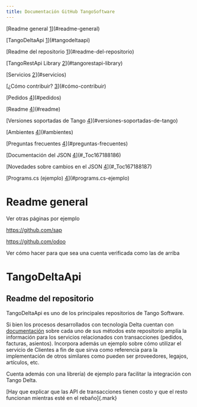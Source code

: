 ```yaml
---
title: Documentación GitHub TangoSoftware
---
```


[Readme general [1](#readme-general)](#readme-general)

[TangoDeltaApi [1](#tangodeltaapi)](#tangodeltaapi)

[Readme del repositorio
[1](#readme-del-repositorio)](#readme-del-repositorio)

[TangoRestApi Library [2](#tangorestapi-library)](#tangorestapi-library)

[Servicios [2](#servicios)](#servicios)

[¿Cómo contribuir? [3](#cómo-contribuir)](#cómo-contribuir)

[Pedidos [4](#pedidos)](#pedidos)

[Readme [4](#readme)](#readme)

[Versiones soportadas de Tango
[4](#versiones-soportadas-de-tango)](#versiones-soportadas-de-tango)

[Ambientes [4](#ambientes)](#ambientes)

[Preguntas frecuentes [4](#preguntas-frecuentes)](#preguntas-frecuentes)

[Documentación del JSON [4](#_Toc167188186)](#_Toc167188186)

[Novedades sobre cambios en el JSON [4](#_Toc167188187)](#_Toc167188187)

[Programs.cs (ejemplo) [4](#programs.cs-ejemplo)](#programs.cs-ejemplo)

# Readme general

Ver otras páginas por ejemplo

<https://github.com/sap>

<https://github.com/odoo>

Ver cómo hacer para que sea una cuenta verificada como las de arriba

# TangoDeltaApi 

## Readme del repositorio

TangoDeltaApi es uno de los principales repositorios de Tango Software.

Si bien los procesos desarrollados con tecnología Delta cuentan con
[documentación](https://ayudas.axoft.com/23ar/documentos/operacion/apertura_oper/api_oper/)
sobre cada uno de sus métodos este repositorio amplía la información
para los servicios relacionados con transacciones (pedidos, facturas,
asientos). Incorpora además un ejemplo sobre cómo utilizar el servicio
de Clientes a fin de que sirva como referencia para la implementación de
otros similares como pueden ser proveedores, legajos, artículos, etc.

Cuenta además con una librería) de ejemplo para facilitar la integración
con Tango Delta.

[Hay que explicar que las API de transacciones tienen costo y que el
resto funcionan mientras esté en el rebaño]{.mark}
